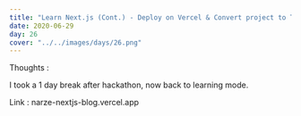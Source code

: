 ```yaml
---
title: "Learn Next.js (Cont.) - Deploy on Vercel & Convert project to TypeScript"
date: 2020-06-29
day: 26
cover: "../../images/days/26.png"
---
```


Thoughts :

I took a 1 day break after hackathon, now back to learning mode.

Link : narze-nextjs-blog.vercel.app
